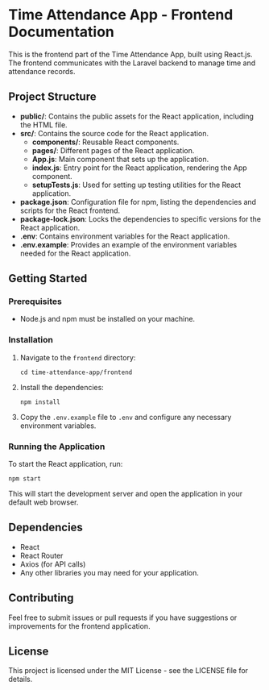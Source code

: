 # Time Attendance App - Frontend Documentation

This is the frontend part of the Time Attendance App, built using React.js. The frontend communicates with the Laravel backend to manage time and attendance records.

## Project Structure

- **public/**: Contains the public assets for the React application, including the HTML file.
- **src/**: Contains the source code for the React application.
  - **components/**: Reusable React components.
  - **pages/**: Different pages of the React application.
  - **App.js**: Main component that sets up the application.
  - **index.js**: Entry point for the React application, rendering the App component.
  - **setupTests.js**: Used for setting up testing utilities for the React application.
- **package.json**: Configuration file for npm, listing the dependencies and scripts for the React frontend.
- **package-lock.json**: Locks the dependencies to specific versions for the React application.
- **.env**: Contains environment variables for the React application.
- **.env.example**: Provides an example of the environment variables needed for the React application.

## Getting Started

### Prerequisites

- Node.js and npm must be installed on your machine.

### Installation

1. Navigate to the `frontend` directory:
   ```
   cd time-attendance-app/frontend
   ```

2. Install the dependencies:
   ```
   npm install
   ```

3. Copy the `.env.example` file to `.env` and configure any necessary environment variables.

### Running the Application

To start the React application, run:
```
npm start
```

This will start the development server and open the application in your default web browser.

## Dependencies

- React
- React Router
- Axios (for API calls)
- Any other libraries you may need for your application.

## Contributing

Feel free to submit issues or pull requests if you have suggestions or improvements for the frontend application.

## License

This project is licensed under the MIT License - see the LICENSE file for details.